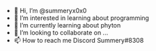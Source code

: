 - 👋 Hi, I’m @summeryx0x0
- 👀 I’m interested in learning about programming
- 🌱 I’m currently learning about phyton
- 💞️ I’m looking to collaborate on ...
- 📫 How to reach me Discord Summery#8308

<!---
summeryx0x0/summeryx0x0 is a ✨ special ✨ repository because its `README.md` (this file) appears on your GitHub profile.
You can click the Preview link to take a look at your changes.
--->
